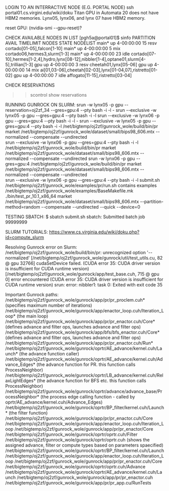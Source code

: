 LOGIN TO AN INTERRACTIVE NODE (E.G. PORTAL NODE)
ssh portal01.cs.virgini.edu/wiki/doku
Titan GPU in Automata 20 does not have HBM2 memories. Lynx05, lynx06, and lynx 07 have HBM2 memory.

reset GPU: (nvidia-smi --gpu-reset)?

CHECK AVAILABLE NODES IN LIST
[pgh5a@portal01]$ sinfo
PARTITION AVAIL TIMELIMIT NODES STATE NODELIST
main* up 4-00:00:00 15 resv cortado[01-05],falcon[1-10]
main* up 4-00:00:00 5 mix cortado06,hermes3,slurm[1-3]
main* up 4-00:00:00 23 idle cortado[07-10],hermes[1-2,4],hydro,lynx[08-12],nibbler[1-4],optane01,slurm[4-5],trillian[1-3]
gpu up 4-00:00:00 3 resv cheetah01,lynx[05-06]
gpu up 4-00:00:00 14 mix ai[01,03-06],cheetah[02-03],lynx[01-04,07],ristretto[01-02]
gpu up 4-00:00:00 7 idle affogato[11-15],ristretto[03-04]

CHECK RESERVATIONS
>> scontrol show reservations

RUNNING GUNROCK ON SLURM:
srun -w lynx05 -p gpu --reservation=oj2zf_34 --gres=gpu:4 --pty bash -i -l -
srun --exclusive -w lynx05 -p gpu --gres=gpu:4 --pty bash -i -l 
srun --exclusive -w lynx06 -p gpu --gres=gpu:4 --pty bash -i -l -
srun --exclusive -w lynx05 -p gpu --gres=gpu:4 --pty bash -i -l /net/bigtemp/oj2zf/gunrock_wole/build/bin/pr market /net/bigtemp/oj2zf/gunrock_wole/dataset/small/bips98_606.mtx --normalized --compensate --undirected 					
srun --exclusive -w lynx06 -p gpu --gres=gpu:4 --pty bash -i -l /net/bigtemp/oj2zf/gunrock_wole/build/bin/pr market /net/bigtemp/oj2zf/gunrock_wole/dataset/small/bips98_606.mtx --normalized --compensate --undirected
srun -w lynx06 -p gpu --gres=gpu:4 /net/bigtemp/oj2zf/gunrock_wole/build/bin/pr market /net/bigtemp/oj2zf/gunrock_wole/dataset/small/bips98_606.mtx --normalized --compensate --undirected  
srun --exclusive -w lynx06 -p gpu --gres=gpu:4 --pty bash -i -l submit.sh
/net/bigtemp/oj2zf/gunrock_wole/examples/pr/run.sh contains examples
/net/bigtemp/oj2zf/gunrock_wole/examples/BaseMakefile.mk
./bin/test_pr_10.1_x86_64 market /net/bigtemp/oj2zf/gunrock_wole/dataset/small/bips98_606.mtx --partition-method=random --compensate --undirected --quick --device=0

TESTING SBATCH:
$ sbatch submit.sh
sbatch: Submitted batch job 99999999

SLURM TUTORIALS:
https://www.cs.virginia.edu/wiki/doku.php?id=compute_slurm

Resolving Gunrock error on Slurm:
/net/bigtemp/oj2zf/gunrock_wole/build/bin/pr: unrecognized option '--normalized'
[/net/bigtemp/oj2zf/gunrock_wole/gunrock/util/test_utils.cu, 82 @ gpu 32766] cudaSetDevice failed. (CUDA error 35: CUDA driver version is insufficient for CUDA runtime version)				
[/net/bigtemp/oj2zf/gunrock_wole/gunrock/app/test_base.cuh, 715 @ gpu 0] error encountered (CUDA error 35: CUDA driver version is insufficient for CUDA runtime version)
srun: error: nibbler1: task 0: Exited with exit code 35

Important Gunrock paths:
/net/bigtemp/oj2zf/gunrock_wole/gunrock/app/pr/pr_proclem.cuh* (specifies maximum number of iterations)
/net/bigtemp/oj2zf/gunrock_wole/gunrock/app/enactor_loop.cuh/Iteration_Loop* (the main loop)
/net/bigtemp/oj2zf/gunrock_wole/gunrock/app/pr/pr_enactor.cuh/Core* (defines advance and filter ops, launches advance and filter ops)
/net/bigtemp/oj2zf/gunrock_wole/gunrock/app/bfs/bfs_enactor.cuh/Core* (defines advance and filter ops, launches advance and filter ops)
/net/bigtemp/oj2zf/gunrock_wole/gunrock/app/pr/pr_enactor.cuh/Run*
/net/bigtemp/oj2zf/gunrock_wole/gunrock/oprtr/AE_advance/kernel.cuh/Launch* (the advance function caller)
/net/bigtemp/oj2zf/gunrock_wole/gunrock/oprtr/AE_advance/kernel.cuh/Advance_Edges* (the advance function for PR. this function calls ProcessNeighbor)
/net/bigtemp/oj2zf/gunrock_wole/gunrock/oprtr/LB_advance/kernel.cuh/RelaxLightEdges* (the advance function for BFS etc. this function calls ProcessNeighbor)
/net/bigtemp/oj2zf/gunrock_wole/gunrock/oprtr/advance/advance_base/ProcessNeighbor* (the process edge calling function - called by oprtr/AE_advance/kernel.cuh/Advance_Edges)
/net/bigtemp/oj2zf/gunrock_wole/gunrock/oprtr/BP_filter/kernel.cuh/Launch* (the filter function)
/net/bigtemp/oj2zf/gunrock_wole/gunrock/app/pr/pr_enactor.cuh/Core
/net/bigtemp/oj2zf/gunrock_wole/gunrock/app/enactor_loop.cuh/Iteration_Loop
/net/bigtemp/oj2zf/gunrock_wole/gunrock/app/pr/pr_enactor/Core
/net/bigtemp/oj2zf/gunrock_wole/gunrock/oprtr/oprtr.cuh/Filter
/net/bigtemp/oj2zf/gunrock_wole/gunrock/oprtr/oprtr.cuh (shows the assigned advance, filter or compute types based on parameters spaecified)
/net/bigtemp/oj2zf/gunrock_wole/gunrock/oprtr/BP_filter/kernel.cuh/Launch
/net/bigtemp/oj2zf/gunrock_wole/gunrock/app/enactor_loop.cuh/Iteration_Loop
/net/bigtemp/oj2zf/gunrock_wole/gunrock/app/pr/pr_enactor.cuh/Core
/net/bigtemp/oj2zf/gunrock_wole/gunrock/oprtr/oprtr.cuh/Advance
/net/bigtemp/oj2zf/gunrock_wole/gunrock/oprtr/AE_advance/kernel.cuh/Launch
/net/bigtemp/oj2zf/gunrock_wole/gunrock/app/pr/pr_enactor.cuh
/net/bigtemp/oj2zf/gunrock_wole/gunrock/app/pr/pr_app.cu/RunTests









